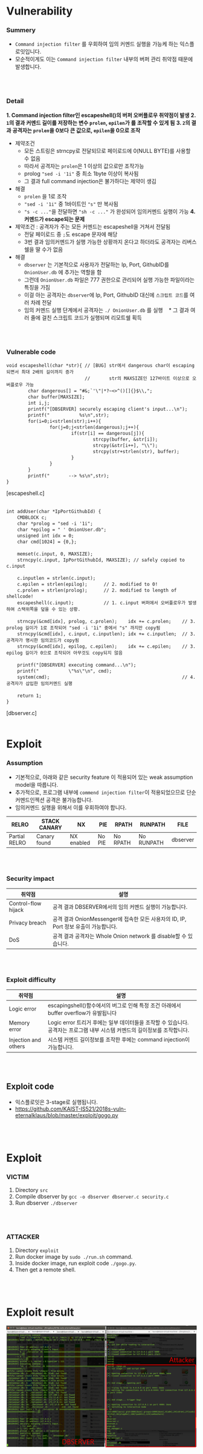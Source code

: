 
# Vulnerability
### Summery
- `Command injection filter` 를 우회하여 임의 커멘드 실행을 가능케 하는 익스플로잇입니다.  
- 모순적이게도 이는 `Command injection filter` 내부의 버퍼 관리 취약점 때문에 발생합니다.  
</br>
</br>

### Detail
**1. Command injection filter인 escapeshell()의 버퍼 오버플로우 취약점이 발생**
**2. `1`의 결과 커멘드 길이를 저장하는 변수 `prolen`, `epilen`가 를 조작할 수 있게 됨**
**3. `2`의 결과 공격자는 `prolen`을 0보다 큰 값으로, `epilen`을 0으로 조작**
* 제약조건 
    * 모든 스트링은 strncpy로 전달되므로 페이로드에 0(NULL BYTE)를 사용할 수 없음
    * 따라서 공격자는 `prolen`은 1 이상의 값으로만 조작가능
    * prolog `"sed -i '1i"` 중 최소 1byte 이상이 복사됨
    * 그 결과 full command injection은 불가하다는 제약이 생김
* 해결
    * `prolen` 을 1로 조작
    * `"sed -i '1i"` 중 1바이트인 `"s"` 만 복사됨
    * `"s -c ..."`을 전달하면 `"sh -c ..."` 가 완성되어 임의커멘드 실행이 가능
**4. 커멘드가 escape되는 문제**
* 제약조건 : 공격자가 주는 모든 커멘드는 escapeshell을 거쳐서 전달됨
    * 전달 페이로드 중 `;`도 escape 문자에 해당
    * 3번 결과 임의커멘드가 실행 가능한 상황까지 온다고 하더라도 공격자는 리버스쉘을 딸 수가 없음
* 해결 
    * `dbserver` 는 기본적으로 사용자가 전달하는 Ip, Port, GithubID를 `OnionUser.db` 에 추가는 역할을 함
    * 그런데 `OnionUser.db` 파일은 777 권한으로 관리되어 실행 가능한 파일이라는 특징을 가짐
    * 이걸 아는 공격자는 `dbserver`에 Ip, Port, GithubID 대신에 `스크립트 코드`를 여러 차례 전달
    * 임의 커멘드 실행 단계에서 공격자는 `./ OnionUser.db` 를 실행
    * 그 결과 여러 줄에 걸친 스크립트 코드가 실행되며 리모트쉘 획득
</br>
</br>

### Vulnerable code
```
void escapeshell(char *str){ // [BUG] str에서 dangerous char이 escaping되면서 최대 2배의 길이까지 증가
                             //       str의 MAXSIZE인 127바이트 이상으로 오버플로우 가능
        char dangerous[] = "#&;`'\"|*?~<>^()[]{}$\\,";
        char buffer[MAXSIZE];
        int i,j;
		printf("[DBSERVER] securely escaping client's input...\n");
		printf("           %s\n",str);
        for(i=0;i<strlen(str);i++){
                for(j=0;j<strlen(dangerous);j++){
                        if(str[i] == dangerous[j]){
                                strcpy(buffer, &str[i]);  
                                strcpy(&str[i++], "\\"); 
                                strcpy(str+strlen(str), buffer); 
                        }
                }
        }
		printf("       --> %s\n",str);
}
```
[escapeshell.c]
</br>
</br>

```
int addUser(char *IpPortGithubId) { 
	CMDBLOCK c; 
	char *prolog = "sed -i '1i"; 
	char *epilog = " ' OnionUser.db";
	unsigned int idx = 0;
	char cmd[1024] = {0,};
	
	memset(c.input, 0, MAXSIZE);
	strncpy(c.input, IpPortGithubId, MAXSIZE); // safely copied to c.input
	
	c.inputlen = strlen(c.input);
	c.epilen = strlen(epilog);      // 2. modified to 0!
	c.prolen = strlen(prolog);      // 2. modified to length of shellcode!
	escapeshell(c.input);           // 1. c.input 버퍼에서 오버플로우가 발생하여 스택위쪽을 덮을 수 있는 상황. 
	
	strncpy(&cmd[idx], prolog, c.prolen);    idx += c.prolen;    // 3. prolog 길이가 1로 조작되어 "sed -i '1i" 중에서 "s" 까지만 copy됨 
	strncpy(&cmd[idx], c.input, c.inputlen); idx += c.inputlen;  // 3. 공격자가 명시한 임의코드가 copy됨
	strncpy(&cmd[idx], epilog, c.epilen);    idx += c.epilen;    // 3. epilog 길이가 0으로 조작되어 아무것도 copy되지 않음
	
	printf("[DBSERVER] executing command...\n");
	printf("           \"%s\"\n", cmd);
	system(cmd);                                                 // 4. 공격자가 삽입한 임의커멘드 실행
	
	return 1; 
}
```
[dbserver.c] 
</br>
</br>

# Exploit 
### Assumption
- 기본적으로, 아래와 같은 security feature 이 적용되어 있는 weak assumption model을 따릅니다.  
- 추가적으로, 프로그램 내부에 `commend injection filter`이 적용되었으므로 단순 커멘드인젝션 공격은 불가능합니다.  
- 임의커멘드 실행을 위해서 이를 우회하여야 합니다.  
  
|RELRO | STACK CANARY | NX | PIE | RPATH | RUNPATH | FILE
|------|--------------|----|-----|-------|---------|-----
|Partial RELRO  | Canary found | NX enabled | No PIE | No RPATH | No RUNPATH | dbserver
</br>
</br>

### Security impact
| 취약점 | 설명 |
|----------|------------------|
| Control-flow hijack | 공격 결과 DBSERVER에서의 임의 커멘드 실행이 가능합니다. |
| Privacy breach | 공격 결과 OnionMessenger에 접속한 모든 사용자의 ID, IP, Port 정보 유출이 가능합니다. |
| DoS | 공격 결과 공격자는 Whole Onion network 를 disable할 수 있습니다. |
</br>
</br>

### Exploit difficulty
| 취약점 | 설명 |
|----------|------------------|
| Logic error | escapingshell()함수에서의 버그로 인해 특정 조건 아래에서 buffer overflow가 유발됩니다 |
| Memory error | Logic error 트리거 후에는 일부 데이터들을 조작할 수 있습니다. 공격자는 프로그램 내부 시스템 커멘드의 길이정보를 조작합니다. |
| Injection and others | 시스템 커멘드 길이정보를 조작한 후에는 command injection이 가능합니다. |
</br>
</br>

## Exploit code
- 익스플로잇은 3-stage로 실행됩니다.  
- https://github.com/KAIST-IS521/2018s-vuln-eternalklaus/blob/master/exploit/gogo.py  
</br>
</br>

# Exploit 
### VICTIM
1. Directory `src`
2. Compile dbserver by `gcc -o dbserver dbserver.c security.c`
3. Run dbserver `./dbserver`
</br>
</br>

### ATTACKER
1. Directory `exploit`
2. Run docker image by `sudo ./run.sh` command.
3. Inside docker image, run exploit code `./gogo.py`.
4. Then get a remote shell.
</br>
</br>

# Exploit result
![onion](exploit.png)
